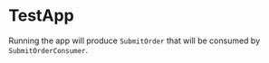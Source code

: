# TestApp

Running the app will produce `SubmitOrder` that will be consumed by `SubmitOrderConsumer`.